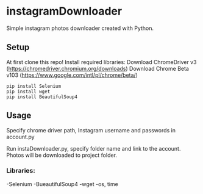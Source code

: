 # instagramDownloader
Simple instagram photos downloader created with Python.

## Setup
At first clone this repo!
Install required libraries:
Download ChromeDriver v3 (https://chromedriver.chromium.org/downloads)
Download Chrome Beta v103 (https://www.google.com/intl/pl/chrome/beta/)
```
pip install Selenium
pip install wget
pip install BeautifulSoup4
```

## Usage
Specify chrome driver path, Instagram username and passwords in account.py

Run instaDownloader.py, specify folder name and link to the account.
Photos will be downloaded to project folder.

### Libraries:
-Selenium
-BueautifulSoup4
-wget
-os, time
